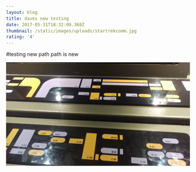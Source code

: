 ```yaml
---
layout: blog
title: daves new testing
date: 2017-05-31T18:32:09.368Z
thumbnail: /static/images/uploads/startrekcomm.jpg
rating: '4'
---
```

#testing new path
path is new



![start trek com](/static/images/uploads/startrekcomm.jpg)

